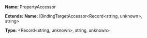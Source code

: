 **Name:** PropertyAccessor

**Extends:** **Name:** IBindingTargetAccessor<Record<string, unknown>, string>

**Type:** <Record<string, unknown>, string, unknown>

